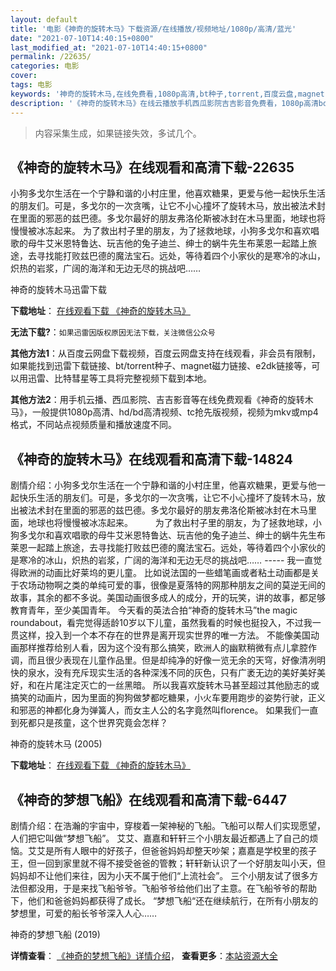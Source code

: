 ```yaml
---
layout: default
title: '电影《神奇的旋转木马》下载资源/在线播放/视频地址/1080p/高清/蓝光'
date: "2021-07-10T14:40:15+0800"
last_modified_at: "2021-07-10T14:40:15+0800"
permalink: /22635/
categories: 电影
cover:
tags: 电影
keywords: '神奇的旋转木马,在线免费看,1080p高清,bt种子,torrent,百度云盘,magnet,磁力链,迅雷下载资源'
description: '《神奇的旋转木马》在线云播放手机西瓜影院吉吉影音免费看，1080p高清bd/hd未删减完整版和tc抢先枪版，mkv/mp4格式，附带bt/torrent种子、magnet/磁力链、百度云盘、网盘资源迅雷下载链接'
---
```


>内容采集生成，如果链接失效，多试几个。


## 《神奇的旋转木马》在线观看和高清下载-22635

小狗多戈尔生活在一个宁静和谐的小村庄里，他喜欢糖果，更爱与他一起快乐生活的朋友们。可是，多戈尔的一次贪嘴，让它不小心撞坏了旋转木马，放出被法术封在里面的邪恶的兹巴德。多戈尔最好的朋友弗洛伦斯被冰封在木马里面，地球也将慢慢被冰冻起来。 为了救出村子里的朋友，为了拯救地球，小狗多戈尔和喜欢唱歌的母牛艾米恩特鲁达、玩吉他的兔子迪兰、绅士的蜗牛先生布莱恩一起踏上旅途，去寻找能打败兹巴德的魔法宝石。远处，等待着四个小家伙的是寒冷的冰山，炽热的岩浆，广阔的海洋和无边无尽的挑战吧……


神奇的旋转木马迅雷下载

**下载地址**： [在线观看下载 《神奇的旋转木马》](https://www.993dy.com//vod-detail-id-25804.html) 


**无法下载?**：`如果迅雷因版权原因无法下载，关注微信公众号 `

**其他方法1**：从百度云网盘下载视频，百度云网盘支持在线观看，非会员有限制，如果能找到迅雷下载链接、bt/torrent种子、magnet磁力链接、e2dk链接等，可以用迅雷、比特彗星等工具将完整视频下载到本地。

**其他方法2**：用手机云播、西瓜影院、吉吉影音等在线免费观看《神奇的旋转木马》，一般提供1080p高清、hd/bd高清视频、tc抢先版视频，视频为mkv或mp4格式，不同站点视频质量和播放速度不同。


## 《神奇的旋转木马》在线观看和高清下载-14824

剧情介绍：小狗多戈尔生活在一个宁静和谐的小村庄里，他喜欢糖果，更爱与他一起快乐生活的朋友们。可是，多戈尔的一次贪嘴，让它不小心撞坏了旋转木马，放出被法术封在里面的邪恶的兹巴德。多戈尔最好的朋友弗洛伦斯被冰封在木马里面，地球也将慢慢被冰冻起来。  　　为了救出村子里的朋友，为了拯救地球，小狗多戈尔和喜欢唱歌的母牛艾米恩特鲁达、玩吉他的兔子迪兰、绅士的蜗牛先生布莱恩一起踏上旅途，去寻找能打败兹巴德的魔法宝石。远处，等待着四个小家伙的是寒冷的冰山，炽热的岩浆，广阔的海洋和无边无尽的挑战吧…… ----- 我一直觉得欧洲的动画比好莱坞的更儿童。 比如说法国的一些蜡笔画或者粘土动画都是关于农场动物啊之类的单纯可爱的事，很像是夏落特的网那种朋友之间的莫逆无间的故事，其余的都不多说。美国动画很多成人的成分，开的玩笑，讲的故事，都足够教育青年，至少美国青年。 今天看的英法合拍“神奇的旋转木马”the magic roundabout，看完觉得适龄10岁以下儿童，虽然我看的时候也挺投入，不过我一贯这样，投入到一个本不存在的世界是离开现实世界的唯一方法。 不能像美国动画那样推荐给别人看，因为这个没有那么搞笑，欧洲人的幽默稍微有点儿拿腔作调，而且很少表现在儿童作品里。但是却纯净的好像一览无余的天穹，好像清冽明快的泉水，没有充斥现实生活的各种深浅不同的灰色，只有广袤无边的美好美好美好，和在片尾注定灭亡的一丝黑暗。 所以我喜欢旋转木马甚至超过其他励志的或搞笑的动画片，因为里面的狗狗做梦都吃糖果，小火车要用跑步的姿势行驶，正义和邪恶的神都化身为弹簧人，而女主人公的名字竟然叫florence。 如果我们一直到死都只是孩童，这个世界究竟会怎样？


神奇的旋转木马 (2005)

**下载地址**： [在线观看下载 《神奇的旋转木马》](https://www.btbtdy.me/btdy/dy5005.html) 


## 《神奇的梦想飞船》在线观看和高清下载-6447

剧情介绍：在浩瀚的宇宙中，穿梭着一架神秘的飞船。飞船可以帮人们实现愿望，人们把它叫做“梦想飞船”。 艾艾、嘉嘉和轩轩三个小朋友最近都遇上了自己的烦恼。艾艾是所有人眼中的好孩子，但爸爸妈妈却整天吵架；嘉嘉是学校里的孩子王，但一回到家里就不得不接受爸爸的管教；轩轩新认识了一个好朋友叫小天，但妈妈却不让他们来往，因为小天不属于他们“上流社会”。 三个小朋友试了很多方法但都没用，于是来找飞船爷爷。飞船爷爷给他们出了主意。在飞船爷爷的帮助下，他们和爸爸妈妈都获得了成长。 “梦想飞船“还在继续航行，在所有小朋友的梦想里，可爱的船长爷爷深入人心……


神奇的梦想飞船 (2019)

**详情查看**： [《神奇的梦想飞船》详情介绍](/movie/6447/)， **查看更多**：[本站资源大全](/movie/t/all/)

